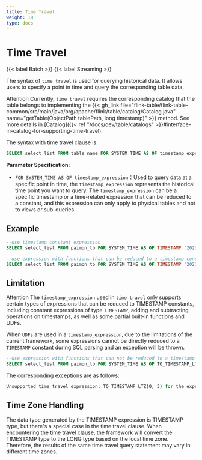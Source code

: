 ```yaml
---
title: Time Travel
weight: 18
type: docs
---
```

<!--
Licensed to the Apache Software Foundation (ASF) under one
or more contributor license agreements.  See the NOTICE file
distributed with this work for additional information
regarding copyright ownership.  The ASF licenses this file
to you under the Apache License, Version 2.0 (the
"License"); you may not use this file except in compliance
with the License.  You may obtain a copy of the License at

  http://www.apache.org/licenses/LICENSE-2.0

Unless required by applicable law or agreed to in writing,
software distributed under the License is distributed on an
"AS IS" BASIS, WITHOUT WARRANTIES OR CONDITIONS OF ANY
KIND, either express or implied.  See the License for the
specific language governing permissions and limitations
under the License.
-->

# Time Travel

{{< label Batch >}} {{< label Streaming >}}

The syntax of `time travel` is used for querying historical data. It allows users to specify a point in time and query the corresponding table data.

<span class="label label-danger">Attention</span> Currently, `time travel` requires the corresponding catalog that the table belongs to implementing the {{< gh_link file="flink-table/flink-table-common/src/main/java/org/apache/flink/table/catalog/Catalog.java" name="getTable(ObjectPath tablePath, long timestamp)" >}} method.
See more details in [Catalog]({{< ref "/docs/dev/table/catalogs" >}}#interface-in-catalog-for-supporting-time-travel).

The syntax with time travel clause is:
```sql
SELECT select_list FROM table_name FOR SYSTEM_TIME AS OF timestamp_expression
```

**Parameter Specification:**

- `FOR SYSTEM_TIME AS OF timestamp_expression`：Used to query data at a specific point in time, the `timestamp_expression` represents the historical time point you want to query. The `timestamp_expression` can be a specific timestamp or a time-related expression that can be reduced to a constant, and this expression can only apply to physical tables and not to views or sub-queries.

## Example

```sql
--use timestamp constant expression
SELECT select_list FROM paimon_tb FOR SYSTEM_TIME AS OF TIMESTAMP '2023-07-31 00:00:00'

--use expression with functions that can be reduced to a timestamp constant
SELECT select_list FROM paimon_tb FOR SYSTEM_TIME AS OF TIMESTAMP '2023-07-31 00:00:00' - INTERVAL '1' DAY
```

## Limitation

<span class="label label-danger">Attention</span> The `timestamp_expression` used in `time travel` only supports certain types of expressions that can be reduced to TIMESTAMP constants, including constant expressions of type `TIMESTAMP`, adding and subtracting operations on timestamps, as well as some partial built-in functions and UDFs.

When `UDFs` are used in a `timestamp_expression`, due to the limitations of the current framework,
some expressions cannot be directly reduced to a `TIMESTAMP` constant during SQL parsing and an exception will be thrown.

```sql
--use expression with functions that can not be reduced to a timestamp constant
SELECT select_list FROM paimon_tb FOR SYSTEM_TIME AS OF TO_TIMESTAMP_LTZ(0, 3)
```

The corresponding exceptions are as follows:

```bash
Unsupported time travel expression: TO_TIMESTAMP_LTZ(0, 3) for the expression can not be reduced to a constant by Flink.
```

## Time Zone Handling

The data type generated by the TIMESTAMP expression is TIMESTAMP type, but there's a special case in the time travel clause.
When encountering the time travel clause, the framework will convert the TIMESTAMP type to the LONG type based on the local time zone.
Therefore, the results of the same time travel query statement may vary in different time zones.
